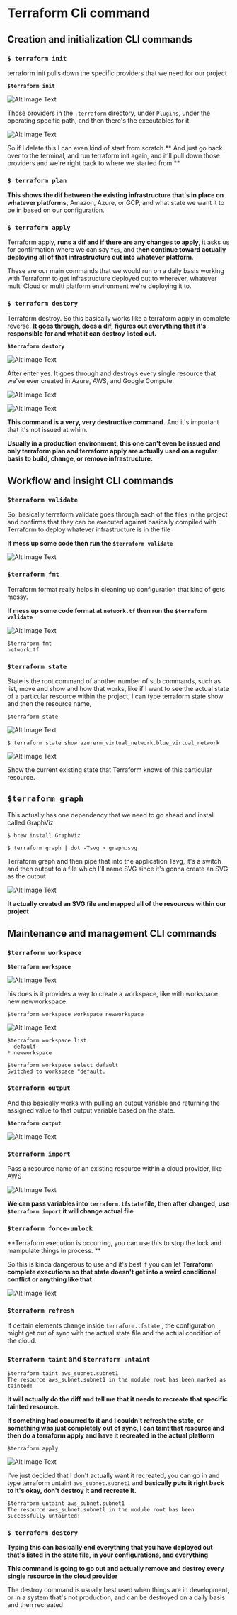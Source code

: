 # Terraform Cli command 


## Creation and initialization CLI commands


### `$ terraform init`

terraform init pulls down the specific providers that we need for our project

**`$terraform init`**

![Alt Image Text](images/4_1.png "Body image")

Those providers in the `.terraform` directory, under `Plugins`, under the operating specific path, and then there's the executables for it.

![Alt Image Text](images/4_2.png "Body image")

So if I delete this I can even kind of start from scratch.** And just go back over to the terminal, and run terraform init again, and it'll pull down those providers and we're right back to where we started from.**


### `$ terraform plan`

**This shows the dif between the existing infrastructure that's in place on whatever platforms,** Amazon, Azure, or GCP, and what state we want it to be in based on our configuration.


### `$ terraform apply`

Terraform apply, **runs a dif and if there are any changes to apply**, it asks us for confirmation where we can say `Yes`, and t**hen continue toward actually deploying all of that infrastructure out into whatever platform**. 

These are our main commands that we would run on a daily basis working with Terraform to get infrastructure deployed out to wherever, whatever multi Cloud or multi platform environment we're deploying it to.

### `$ terraform destory`

Terraform destroy. So this basically works like a terraform apply in complete reverse. **It goes through, does a dif, figures out everything that it's responsible for and what it can destroy listed out.**

**`$terraform destory`**

![Alt Image Text](images/4_3.png "Body image")


After enter yes. It goes through and destroys every single resource that we've ever created in Azure, AWS, and Google Compute. 

![Alt Image Text](images/4_4.png "Body image")

![Alt Image Text](images/4_5.png "Body image")

**This command is a very, very destructive command.** And it's important that it's not issued at whim.


**Usually in a production environment, this one can't even be issued and only terraform plan and terraform apply are actually used on a regular basis to build, change, or remove infrastructure.**

## Workflow and insight CLI commands

### `$terraform validate`

So, basically terraform validate goes through each of the files in the project and confirms that they can be executed against basically compiled with Terraform to deploy whatever infrastructure is in the file

**If mess up some code then run the `$terraform validate`**

![Alt Image Text](images/4_2_1.png "Body image")


### `$terraform fmt`


Terraform format really helps in cleaning up configuration that kind of gets messy.

**If mess up some code format at `network.tf` then run the `$terraform validate`**

![Alt Image Text](images/4_2_2.png "Body image")

```
$terraform fmt
network.tf
```

### `$terraform state`

State is the root command of another number of sub commands, such as list, move and show and how that works, like if I want to see the actual state of a particular resource within the project, I can type terraform state show and then the resource name,

`$terraform state`

![Alt Image Text](images/4_2_3.png "Body image")

```
$ terraform state show azurerm_virtual_network.blue_virtual_network
```

![Alt Image Text](images/4_2_4.png "Body image")

Show the current existing state that Terraform knows of this particular resource.

## `$terraform graph`

This actually has one dependency that we need to go ahead and install called GraphViz

```
$ brew install GraphViz 
```

```
$ terraform graph | dot -Tsvg > graph.svg
```

Terraform graph and then pipe that into the application Tsvg, it's a switch and then output to a file which I'll name SVG since it's gonna create an SVG as the output

![Alt Image Text](images/4_2_5.png "Body image")

**It actually created an SVG file and mapped all of the resources within our project**

## Maintenance and management CLI commands

### `$terraform workspace`

**`$terraform workspace`**

![Alt Image Text](images/4_3_1.png "Body image")

his does is it provides a way to create a workspace, like with workspace new newworkspace.


```
$terraform workspace workspace newworkspace
```

![Alt Image Text](images/4_3_2.png "Body image")

```
$terraform workspace list
  default
* newworkspace
```
```
$terraform workspace select default
Switched to workspace "default.
```
### `$terraform output`

And this basically works with pulling an output variable and returning the assigned value to that output variable based on the state.

**`$terraform output`**

![Alt Image Text](images/4_3_3.png "Body image")


### `$terraform import`

Pass a resource name of an existing resource within a cloud provider, like AWS 

![Alt Image Text](images/4_3_4.png "Body image")

**We can pass variables into `terraform.tfstate` file, then after changed, use  `$terraform import` it will change actual file**

### `$terraform force-unlock`

**Terraform execution is occurring, you can use this to stop the lock and manipulate things in process. **

So this is kinda dangerous to use and it's best if you can let **Terraform complete executions so that state doesn't get into a weird conditional conflict or anything like that.**

![Alt Image Text](images/4_3_5.png "Body image")

### `$terraform refresh`

If certain elements change inside `terraform.tfstate` , the configuration might get out of sync with the actual state file and the actual condition of the cloud. 


### `$terraform taint` and ``$terraform untaint``

```
$terraform taint aws_subnet.subnet1
The resource aws_subnet.subnet1 in the module root has been marked as tainted! 
```

**It will actually do the diff and tell me that it needs to recreate that specific tainted resource.**

**If something had occurred to it and I couldn't refresh the state, or something was just completely out of sync, I can taint that resource and then do a terraform apply and have it recreated in the actual platform**

```
$terraform apply
```

![Alt Image Text](images/4_3_6.png "Body image")

I've just decided that I don't actually want it recreated, you can go in and type terraform untaint `aws_subnet.subnet1` and **basically puts it right back to it's okay, don't destroy it and recreate it.**

```
$terraform untaint aws_subnet.subnet1
The resource aws_subnet.subnetl in the module root has been successfully untainted! 
```

### `$ terraform destory`

**Typing this can basically end everything that you have deployed out that's listed in the state file, in your configurations, and everything**

**This command is going to go out and actually remove and destroy every single resource in the cloud provider**

The destroy command is usually best used when things are in development, or in a system that's not production, and can be destroyed on a daily basis and then recreated


 



